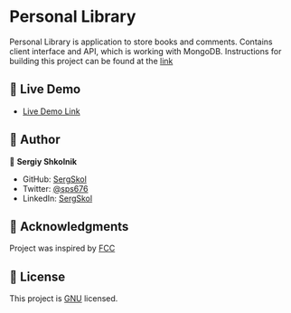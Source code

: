 # Personal Library

Personal Library is application to store books and comments. Contains client interface and API, which is working with MongoDB.
Instructions for building this project can be found at the [link](https://www.freecodecamp.org/learn/quality-assurance/quality-assurance-projects/personal-library)

## 🚀 Live Demo
- [Live Demo Link](https://personal-library-evle.onrender.com/)

## 👥 Author
👤 **Sergiy Shkolnik**

- GitHub: [SergSkol](https://github.com/SergSkol)
- Twitter: [@sps676](https://twitter.com/sps676)
- LinkedIn: [SergSkol](https://www.linkedin.com/in/sergskol/)

## 🙏 Acknowledgments <a name="acknowledgements"></a>
Project was inspired by [FCC](https://www.freecodecamp.org/learn/quality-assurance/quality-assurance-projects/personal-library)

## 📝 License <a name="license"></a>
This project is [GNU](./LICENSE) licensed.
